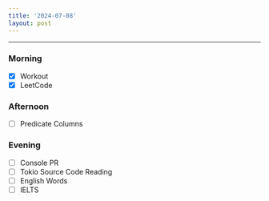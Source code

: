 ```yaml
---
title: '2024-07-08'
layout: post
---
```


---

### Morning

- [x] Workout
- [x] LeetCode

### Afternoon

- [ ] Predicate Columns

### Evening

- [ ] Console PR
- [ ] Tokio Source Code Reading
- [ ] English Words
- [ ] IELTS
